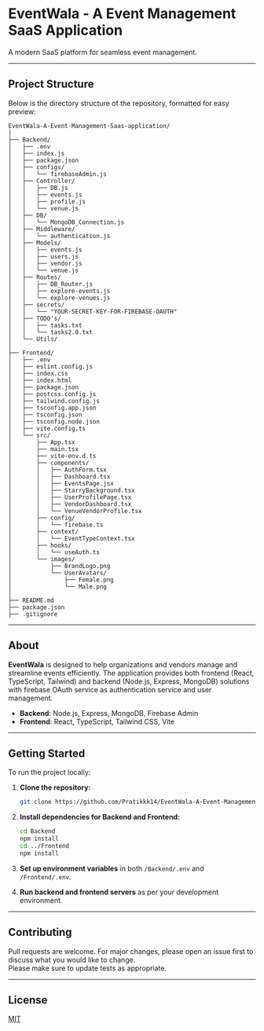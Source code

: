# EventWala - A Event Management SaaS Application

A modern SaaS platform for seamless event management.

---

## Project Structure

Below is the directory structure of the repository, formatted for easy preview:

```
EventWala-A-Event-Management-Saas-application/
│
├── Backend/
│   ├── .env
│   ├── index.js
│   ├── package.json
│   ├── configs/
│   │   └── firebaseAdmin.js
│   ├── Controller/
│   │   ├── DB.js
│   │   ├── events.js
│   │   ├── profile.js
│   │   └── venue.js
│   ├── DB/
│   │   └── MongoDB_Connection.js
│   ├── Middleware/
│   │   └── authentication.js
│   ├── Models/
│   │   ├── events.js
│   │   ├── users.js
│   │   ├── vendor.js
│   │   └── venue.js
│   ├── Routes/
│   │   ├── DB_Router.js
│   │   ├── explore-events.js
│   │   └── explore-venues.js
│   ├── secrets/
│   │   └── "YOUR-SECRET-KEY-FOR-FIREBASE-OAUTH"
│   ├── TODO's/
│   │   ├── tasks.txt
│   │   └── tasks2.0.txt
│   └── Utils/
│
├── Frontend/
│   ├── .env
│   ├── eslint.config.js
│   ├── index.css
│   ├── index.html
│   ├── package.json
│   ├── postcss.config.js
│   ├── tailwind.config.js
│   ├── tsconfig.app.json
│   ├── tsconfig.json
│   ├── tsconfig.node.json
│   ├── vite.config.ts
│   └── src/
│       ├── App.tsx
│       ├── main.tsx
│       ├── vite-env.d.ts
│       ├── components/
│       │   ├── AuthForm.tsx
│       │   ├── Dashboard.tsx
│       │   ├── EventsPage.jsx
│       │   ├── StarryBackground.tsx
│       │   ├── UserProfilePage.tsx
│       │   ├── VendorDashboard.tsx
│       │   └── VenueVendorProfile.tsx
│       ├── config/
│       │   └── firebase.ts
│       ├── context/
│       │   └── EventTypeContext.tsx
│       ├── hooks/
│       │   └── useAuth.ts
│       └── images/
│           ├── BrandLogo.png
│           └── UserAvatars/
│               ├── Female.png
│               └── Male.png
│
├── README.md
├── package.json
├── .gitignore
```

---

## About

**EventWala** is designed to help organizations and vendors manage and streamline events efficiently. The application provides both frontend (React, TypeScript, Tailwind) and backend (Node.js, Express, MongoDB) solutions with firebase OAuth service as authentication service and user management.

- **Backend**: Node.js, Express, MongoDB, Firebase Admin
- **Frontend**: React, TypeScript, Tailwind CSS, Vite

---

## Getting Started

To run the project locally:

1. **Clone the repository:**
   ```bash
   git clone https://github.com/Pratikkk14/EventWala-A-Event-Management-Saas-application.git
   ```
2. **Install dependencies for Backend and Frontend:**
   ```bash
   cd Backend
   npm install
   cd ../Frontend
   npm install
   ```
3. **Set up environment variables** in both `/Backend/.env` and `/Frontend/.env`.

4. **Run backend and frontend servers** as per your development environment.

---

## Contributing

Pull requests are welcome. For major changes, please open an issue first to discuss what you would like to change.  
Please make sure to update tests as appropriate.

---

## License

[MIT](LICENSE)
